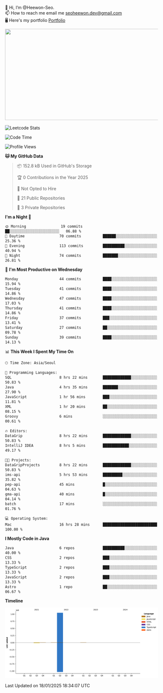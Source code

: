 👋 Hi, I’m @Heewon-Seo.  
📫 How to reach me email me seoheewon.dev@gmail.com   
🖥 Here's my portfolio [Portfolio](https://haileynotes.notion.site/HEEWON-SEO-f98fe97412ee4a6a94fd24fe6832f84c)

<a href="https://github.com/devxb/gitanimals">
<img
  src="https://render.gitanimals.org/farms/Heewon-Seo"
  width="600"
  height="300"
/>
</a>

![Leetcode Stats](https://leetcode.card.workers.dev/?username=Heewon-Seo)

 <!--START_SECTION:waka-->
![Code Time](http://img.shields.io/badge/Code%20Time-1%2C798%20hrs%2020%20mins-blue)

![Profile Views](http://img.shields.io/badge/Profile%20Views-0-blue)

**🐱 My GitHub Data** 

> 📦 152.8 kB Used in GitHub's Storage 
 > 
> 🏆 0 Contributions in the Year 2025
 > 
> 🚫 Not Opted to Hire
 > 
> 📜 21 Public Repositories 
 > 
> 🔑 3 Private Repositories 
 > 
**I'm a Night 🦉** 

```text
🌞 Morning                19 commits          ██░░░░░░░░░░░░░░░░░░░░░░░   06.88 % 
🌆 Daytime                70 commits          ██████░░░░░░░░░░░░░░░░░░░   25.36 % 
🌃 Evening                113 commits         ██████████░░░░░░░░░░░░░░░   40.94 % 
🌙 Night                  74 commits          ███████░░░░░░░░░░░░░░░░░░   26.81 % 
```
📅 **I'm Most Productive on Wednesday** 

```text
Monday                   44 commits          ████░░░░░░░░░░░░░░░░░░░░░   15.94 % 
Tuesday                  41 commits          ████░░░░░░░░░░░░░░░░░░░░░   14.86 % 
Wednesday                47 commits          ████░░░░░░░░░░░░░░░░░░░░░   17.03 % 
Thursday                 41 commits          ████░░░░░░░░░░░░░░░░░░░░░   14.86 % 
Friday                   37 commits          ███░░░░░░░░░░░░░░░░░░░░░░   13.41 % 
Saturday                 27 commits          ██░░░░░░░░░░░░░░░░░░░░░░░   09.78 % 
Sunday                   39 commits          ████░░░░░░░░░░░░░░░░░░░░░   14.13 % 
```


📊 **This Week I Spent My Time On** 

```text
🕑︎ Time Zone: Asia/Seoul

💬 Programming Languages: 
SQL                      8 hrs 22 mins       █████████████░░░░░░░░░░░░   50.83 % 
Java                     4 hrs 35 mins       ███████░░░░░░░░░░░░░░░░░░   27.90 % 
JavaScript               1 hr 56 mins        ███░░░░░░░░░░░░░░░░░░░░░░   11.81 % 
XML                      1 hr 20 mins        ██░░░░░░░░░░░░░░░░░░░░░░░   08.15 % 
Groovy                   6 mins              ░░░░░░░░░░░░░░░░░░░░░░░░░   00.61 % 

🔥 Editors: 
DataGrip                 8 hrs 22 mins       █████████████░░░░░░░░░░░░   50.83 % 
IntelliJ IDEA            8 hrs 5 mins        ████████████░░░░░░░░░░░░░   49.17 % 

🐱‍💻 Projects: 
DataGripProjects         8 hrs 22 mins       █████████████░░░░░░░░░░░░   50.83 % 
ims-api                  5 hrs 53 mins       █████████░░░░░░░░░░░░░░░░   35.82 % 
pep-api                  45 mins             █░░░░░░░░░░░░░░░░░░░░░░░░   04.63 % 
gma-api                  40 mins             █░░░░░░░░░░░░░░░░░░░░░░░░   04.14 % 
batch                    17 mins             ░░░░░░░░░░░░░░░░░░░░░░░░░   01.76 % 

💻 Operating System: 
Mac                      16 hrs 28 mins      █████████████████████████   100.00 % 
```

**I Mostly Code in Java** 

```text
Java                     6 repos             ██████████░░░░░░░░░░░░░░░   40.00 % 
CSS                      2 repos             ███░░░░░░░░░░░░░░░░░░░░░░   13.33 % 
TypeScript               2 repos             ███░░░░░░░░░░░░░░░░░░░░░░   13.33 % 
JavaScript               2 repos             ███░░░░░░░░░░░░░░░░░░░░░░   13.33 % 
Astro                    1 repo              ██░░░░░░░░░░░░░░░░░░░░░░░   06.67 % 
```



**Timeline**

![Lines of Code chart](https://raw.githubusercontent.com/Heewon-Seo/Heewon-Seo/main/assets/bar_graph.png)


 Last Updated on 18/01/2025 18:34:07 UTC
<!--END_SECTION:waka-->


